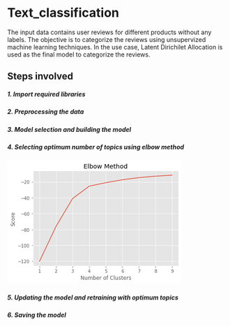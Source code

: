 # Text_classification

The input data contains user reviews for different products without any labels. The objective is to categorize the reviews using unsupervized machine learning techniques. In the use case, Latent Dirichilet Allocation is used as the final model to categorize the reviews.

## Steps involved
##### 1. Import required libraries
##### 2. Preprocessing the data
##### 3. Model selection and building the model
##### 4. Selecting optimum number of topics using elbow method
![image](https://github.com/msna121/Text_classification/blob/master/Elbow_method.png)
##### 5. Updating the model and retraining with optimum topics
##### 6. Saving the model
